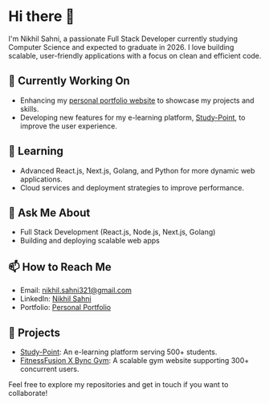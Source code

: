# Hi there 👋

I'm Nikhil Sahni, a passionate Full Stack Developer currently studying Computer Science and expected to graduate in 2026. I love building scalable, user-friendly applications with a focus on clean and efficient code.

## 🔭 Currently Working On
- Enhancing my [personal portfolio website](https://personal-portfolio-blue-one.vercel.app/) to showcase my projects and skills.
- Developing new features for my e-learning platform, [Study-Point](https://study-point-nine.vercel.app/), to improve the user experience.

## 🌱 Learning
- Advanced React.js, Next.js, Golang, and Python for more dynamic web applications.
- Cloud services and deployment strategies to improve performance.

## 💬 Ask Me About
- Full Stack Development (React.js, Node.js, Next.js, Golang)
- Building and deploying scalable web apps

## 📫 How to Reach Me
- Email: nikhil.sahni321@gmail.com
- LinkedIn: [Nikhil Sahni](https://www.linkedin.com/in/nikhil-sahni-4321/)
- Portfolio: [Personal Portfolio](https://personal-portfolio-blue-one.vercel.app/)

## 📂 Projects
- [Study-Point](https://study-point-nine.vercel.app/): An e-learning platform serving 500+ students.
- [FitnessFusion X Bync Gym](https://fitnessfusion-self.vercel.app/): A scalable gym website supporting 300+ concurrent users.

Feel free to explore my repositories and get in touch if you want to collaborate!
